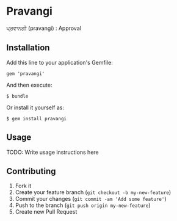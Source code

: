 # Pravangi

ਪ੍ਰਵਾਨਗੀ (pravangi) : Approval

## Installation

Add this line to your application's Gemfile:

    gem 'pravangi'

And then execute:

    $ bundle

Or install it yourself as:

    $ gem install pravangi

## Usage

TODO: Write usage instructions here

## Contributing

1. Fork it
2. Create your feature branch (`git checkout -b my-new-feature`)
3. Commit your changes (`git commit -am 'Add some feature'`)
4. Push to the branch (`git push origin my-new-feature`)
5. Create new Pull Request
